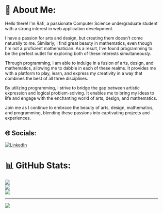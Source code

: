 # 💫 About Me:
Hello there! I'm Rafi, a passionate Computer Science undergraduate student with a strong interest in web application development. 

I have a passion for arts and design, but creating them doesn't come naturally to me. Similarly, I find great beauty in mathematics, even though I'm not a proficient mathematician. As a result, I've found programming to be the perfect outlet for exploring both of these interests simultaneously.

Through programming, I am able to indulge in a fusion of arts, design, and mathematics, allowing me to dabble in each of these realms. It provides me with a platform to play, learn, and express my creativity in a way that combines the best of all three disciplines.

By utilizing programming, I strive to bridge the gap between artistic expression and logical problem-solving. It enables me to bring my ideas to life and engage with the enchanting world of arts, design, and mathematics.

Join me as I continue to embrace the beauty of arts, design, mathematics, and programming, blending these passions into captivating projects and experiences.


## 🌐 Socials:
[![LinkedIn](https://img.shields.io/badge/LinkedIn-%230077B5.svg?logo=linkedin&logoColor=white)](https://linkedin.com/in/rafidoth) 
# 📊 GitHub Stats:
![](https://github-readme-stats.vercel.app/api?username=rafidoth&theme=dark&hide_border=true&include_all_commits=true&count_private=false)<br/>
![](https://github-readme-streak-stats.herokuapp.com/?user=rafidoth&theme=dark&hide_border=true)<br/>
![](https://github-readme-stats.vercel.app/api/top-langs/?username=rafidoth&theme=dark&hide_border=true&include_all_commits=true&count_private=false&layout=compact)

---
[![](https://visitcount.itsvg.in/api?id=rafidoth&icon=0&color=0)](https://visitcount.itsvg.in)

<!-- Proudly created with GPRM ( https://gprm.itsvg.in ) -->
